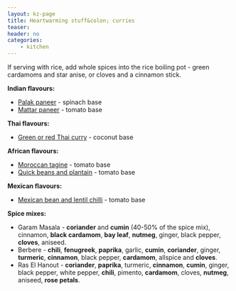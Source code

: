 ```yaml
---
layout: kz-page
title: Heartwarming stuff&colon; curries
teaser: 
header: no
categories:
    - kitchen
---
```


If serving with rice, add whole spices into the rice boiling pot - green cardamoms and star anise, or cloves and a cinnamon stick.

**Indian flavours:**
* [Palak paneer](/kitchen/palak-paneer/) - spinach base
* [Mattar paneer](/kitchen/mattar-paneer/) - tomato base

**Thai flavours:**
* [Green or red Thai curry](/kitchen/thai-curry/) - coconut base

**African flavours:**
* [Moroccan tagine](/kitchen/moroccan-tagine/) - tomato base
* [Quick beans and plantain](/kitchen/beans-and-plantain/) - tomato base

**Mexican flavours:**
* [Mexican bean and lentil chilli](/kitchen/bean-and-lentil-chilli/) - tomato base

**Spice mixes:**

* Garam Masala - **coriander** and **cumin** (40-50% of the spice mix), cinnamon, **black cardamom**, **bay leaf**, **nutmeg**, ginger, black pepper, **cloves**, aniseed. 
* Berbere - **chili**, **fenugreek**, **paprika**, garlic, **cumin**, **coriander**, ginger, **turmeric**, **cinnamon**, black pepper, **cardamom**, allspice and **cloves**. 
* Ras El Hanout - **coriander**, **paprika**, turmeric, **cinnamon**, **cumin**, ginger, black pepper, white pepper, **chili**, pimento, **cardamom**, cloves, **nutmeg**, aniseed, **rose petals**. 
